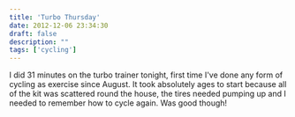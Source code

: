 ```yaml
---
title: 'Turbo Thursday'
date: 2012-12-06 23:34:30
draft: false
description: ""
tags: ['cycling']
---
```


I did 31 minutes on the turbo trainer tonight, first time I've done any form of cycling as exercise since August. It took absolutely ages to start because all of the kit was scattered round the house, the tires needed pumping up and I needed to remember how to cycle again. Was good though!